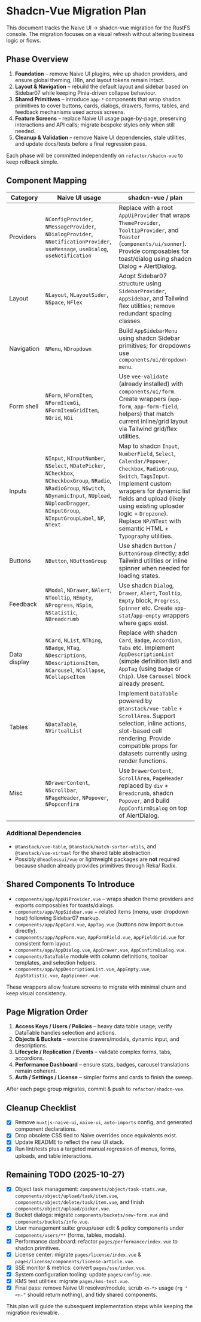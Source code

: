 # Shadcn-Vue Migration Plan

This document tracks the Naive UI → shadcn-vue migration for the RustFS console. The migration focuses on a visual refresh without altering business logic or flows.

## Phase Overview

1. **Foundation** – remove Naive UI plugins, wire up shadcn providers, and ensure global theming, i18n, and layout tokens remain intact.
2. **Layout & Navigation** – rebuild the default layout and sidebar based on Sidebar07 while keeping Pinia-driven collapse behaviour.
3. **Shared Primitives** – introduce `app-*` components that wrap shadcn primitives to cover buttons, cards, dialogs, drawers, forms, tables, and feedback mechanisms used across screens.
4. **Feature Screens** – replace Naive UI usage page-by-page, preserving interactions and API calls; migrate bespoke styles only when still needed.
5. **Cleanup & Validation** – remove Naive UI dependencies, stale utilities, and update docs/tests before a final regression pass.

Each phase will be committed independently on `refactor/shadcn-vue` to keep rollback simple.

## Component Mapping

| Category | Naive UI usage | shadcn-vue / plan |
| --- | --- | --- |
| Providers | `NConfigProvider`, `NMessageProvider`, `NDialogProvider`, `NNotificationProvider`, `useMessage`, `useDialog`, `useNotification` | Replace with a root `AppUiProvider` that wraps `ThemeProvider`, `TooltipProvider`, and `Toaster` (`components/ui/sonner`). Provide composables for toast/dialog using shadcn Dialog + AlertDialog. |
| Layout | `NLayout`, `NLayoutSider`, `NSpace`, `NFlex` | Adopt Sidebar07 structure using `SidebarProvider`, `AppSidebar`, and Tailwind flex utilities; remove redundant spacing classes. |
| Navigation | `NMenu`, `NDropdown` | Build `AppSidebarMenu` using shadcn Sidebar primitives; for dropdowns use `components/ui/dropdown-menu`. |
| Form shell | `NForm`, `NFormItem`, `NFormItemGi`, `NFormItemGridItem`, `NGrid`, `NGi` | Use `vee-validate` (already installed) with `components/ui/form`. Create wrappers (`app-form`, `app-form-field`, helpers) that match current inline/grid layout via Tailwind grid/flex utilities. |
| Inputs | `NInput`, `NInputNumber`, `NSelect`, `NDatePicker`, `NCheckbox`, `NCheckboxGroup`, `NRadio`, `NRadioGroup`, `NSwitch`, `NDynamicInput`, `NUpload`, `NUploadDragger`, `NInputGroup`, `NInputGroupLabel`, `NP`, `NText` | Map to shadcn `Input`, `NumberField`, `Select`, `Calendar/Popover`, `Checkbox`, `RadioGroup`, `Switch`, `TagsInput`. Implement custom wrappers for dynamic list fields and upload (likely using existing uploader logic + `Dropzone`). Replace `NP/NText` with semantic HTML + `Typography` utilities. |
| Buttons | `NButton`, `NButtonGroup` | Use shadcn `Button` / `ButtonGroup` directly; add Tailwind utilities or inline spinner when needed for loading states. |
| Feedback | `NModal`, `NDrawer`, `NAlert`, `NTooltip`, `NEmpty`, `NProgress`, `NSpin`, `NStatistic`, `NBreadcrumb` | Use shadcn `Dialog`, `Drawer`, `Alert`, `Tooltip`, `Empty` block, `Progress`, `Spinner` etc. Create `app-stat`/`app-empty` wrappers where gaps exist. |
| Data display | `NCard`, `NList`, `NThing`, `NBadge`, `NTag`, `NDescriptions`, `NDescriptionsItem`, `NCarousel`, `NCollapse`, `NCollapseItem` | Replace with shadcn `Card`, `Badge`, `Accordion`, `Tabs` etc. Implement `AppDescriptionList` (simple definition list) and `AppTag` (using `Badge` or `Chip`). Use `Carousel` block already present. |
| Tables | `NDataTable`, `NVirtualList` | Implement `DataTable` powered by `@tanstack/vue-table` + `ScrollArea`. Support selection, inline actions, slot-based cell rendering. Provide compatible props for datasets currently using render functions. |
| Misc | `NDrawerContent`, `NScrollbar`, `NPageHeader`, `NPopover`, `NPopconfirm` | Use `DrawerContent`, `ScrollArea`, `PageHeader` replaced by `div` + `Breadcrumb`, shadcn `Popover`, and build `AppConfirmDialog` on top of AlertDialog. |

### Additional Dependencies

- `@tanstack/vue-table`, `@tanstack/match-sorter-utils`, and `@tanstack/vue-virtual` for the shared table abstraction.
- Possibly `@headlessui/vue` or lightweight packages are **not** required because shadcn already provides primitives through Reka/ Radix.

## Shared Components To Introduce

- `components/app/AppUiProvider.vue` – wraps shadcn theme providers and exports composables for toasts/dialogs.
- `components/app/AppSidebar.vue` + related items (menu, user dropdown host) following Sidebar07 markup.
- `components/app/AppCard.vue`, `AppTag.vue` (buttons now import `Button` directly).
- `components/app/AppForm.vue`, `AppFormField.vue`, `AppFieldGrid.vue` for consistent form layout.
- `components/app/AppDialog.vue`, `AppDrawer.vue`, `AppConfirmDialog.vue`.
- `components/DataTable` module with column definitions, toolbar templates, and selection helpers.
- `components/app/AppDescriptionList.vue`, `AppEmpty.vue`, `AppStatistic.vue`, `AppSpinner.vue`.

These wrappers allow feature screens to migrate with minimal churn and keep visual consistency.

## Page Migration Order

1. **Access Keys / Users / Policies** – heavy data table usage; verify DataTable handles selection and actions.
2. **Objects & Buckets** – exercise drawers/modals, dynamic input, and descriptions.
3. **Lifecycle / Replication / Events** – validate complex forms, tabs, accordions.
4. **Performance Dashboard** – ensure stats, badges, carousel translations remain coherent.
5. **Auth / Settings / License** – simpler forms and cards to finish the sweep.

After each page group migrates, commit & push to `refactor/shadcn-vue`.

## Cleanup Checklist

- [x] Remove `nuxtjs-naive-ui`, `naive-ui`, `auto-imports` config, and generated component declarations.
- [x] Drop obsolete CSS tied to Naive overrides once equivalents exist.
- [x] Update README to reflect the new UI stack.
- [x] Run lint/tests plus a targeted manual regression of menus, forms, uploads, and table interactions.

## Remaining TODO (2025-10-27)

- [x] Object task management: `components/object/task-stats.vue`, `components/object/upload/task/item.vue`, `components/object/delete/task/item.vue`, and finish `components/object/upload/picker.vue`.
- [x] Bucket dialogs: migrate `components/buckets/new-form.vue` and `components/buckets/info.vue`.
- [x] User management suite: group/user edit & policy components under `components/users/**` (forms, tables, modals).
- [x] Performance dashboard: refactor `pages/performance/index.vue` to shadcn primitives.
- [x] License center: migrate `pages/license/index.vue` & `pages/license/components/license-article.vue`.
- [x] SSE monitor & metrics: convert `pages/sse/index.vue`.
- [x] System configuration tooling: update `pages/config.vue`.
- [x] KMS test utilities: migrate `pages/kms-test.vue`.
- [x] Final pass: remove Naive UI resolver/module, scrub `<n-*>` usage (`rg "<n-"` should return nothing), and tidy shared components.

This plan will guide the subsequent implementation steps while keeping the migration reviewable.
